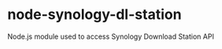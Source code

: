 node-synology-dl-station
========================

Node.js module used to access Synology Download Station API
